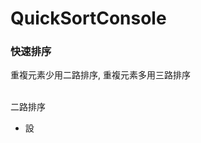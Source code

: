 # QuickSortConsole

<h3>快速排序</h3>

<p>
重複元素少用二路排序, 重複元素多用三路排序
<br><br>
<div>二路排序</div>
<ul>
<li>設</li>
</ul>
</p>
